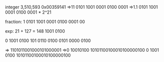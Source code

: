integer
  3,510,593
  0x00359141
=>11 0101 1001 0001 0100 0001
=>1.1 0101 1001 0001 0100 0001 * 2^21

fraction:
1 0101 1001 0001 0100 0001 00

exp:
21 + 127 = 148
1001 0100

0 1001 0100  101 0110 0100 0101 0000 0100

=>            1101011001000101000001
=>0 10010100   10101100100010100000100
  0 1001 0100  10101100100010100000100
